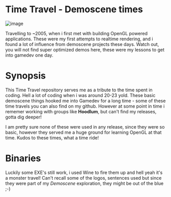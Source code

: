 
# Time Travel - Demoscene times
![image](https://github.com/invpe/TTDemoscene/assets/106522950/e1ea0822-e1ab-421b-87ef-0ba8e49e7514)

Travelling to ~2005, when i first met with building OpenGL powered applications.
These were my first attempts to realtime rendering, and i found a lot of influence from demoscene projects these days.
Watch out, you will not find super optimized demos here, these were my lessons to get into gamedev one day.

# Synopsis

This Time Travel repository serves me as a tribute to the time spent in coding. Hell a lot of coding when i was around 20-23 yold.
These basic demoscene things hooked me into Gamedev for a long time - some of these time travels you can also find on my github.
However at some point in time i rememer working with groups like **Hoodlum**, but can't find my releases, gotta dig deeper!

I am pretty sure none of these were used in any release, since they were so basic, however they served me a huge ground for learning OpenGL at that time.
Kudos to these times, what a time ride!

# Binaries

Luckily some EXE's still work, i used Wine to fire them up and hell yeah it's a monster travel!
Can't recall some of the logos, sentences used but since they were part of my _Demoscene_ exploration,
they might be out of the blue ;-)



